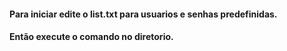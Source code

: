 #### Para iniciar edite o list.txt para usuarios e senhas predefinidas.
#### Então execute o comando <npm run test> no diretorio.
